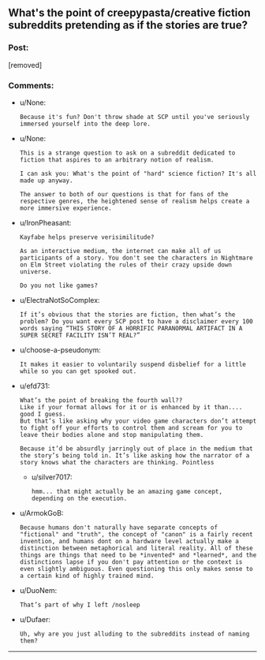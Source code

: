 ## What's the point of creepypasta/creative fiction subreddits pretending as if the stories are true?

### Post:

[removed]

### Comments:

- u/None:
  ```
  Because it's fun? Don't throw shade at SCP until you've seriously immersed yourself into the deep lore.
  ```

- u/None:
  ```
  This is a strange question to ask on a subreddit dedicated to fiction that aspires to an arbitrary notion of realism.

  I can ask you: What's the point of "hard" science fiction? It's all made up anyway. 

  The answer to both of our questions is that for fans of the respective genres, the heightened sense of realism helps create a more immersive experience.
  ```

- u/IronPheasant:
  ```
  Kayfabe helps preserve verisimilitude?

  As an interactive medium, the internet can make all of us participants of a story. You don't see the characters in Nightmare on Elm Street violating the rules of their crazy upside down universe.

  Do you not like games?
  ```

- u/ElectraNotSoComplex:
  ```
  If it’s obvious that the stories are fiction, then what’s the problem? Do you want every SCP post to have a disclaimer every 100 words saying “THIS STORY OF A HORRIFIC PARANORMAL ARTIFACT IN A SUPER SECRET FACILITY ISN’T REAL?”
  ```

- u/choose-a-pseudonym:
  ```
  It makes it easier to voluntarily suspend disbelief for a little while so you can get spooked out.
  ```

- u/efd731:
  ```
  What’s the point of breaking the fourth wall?? 
  Like if your format allows for it or is enhanced by it than.... good I guess.
  But that’s like asking why your video game characters don’t attempt to fight off your efforts to control them and scream for you to leave their bodies alone and stop manipulating them. 

  Because it’d be absurdly jarringly out of place in the medium that the story’s being told in. It’s like asking how the narrator of a story knows what the characters are thinking. Pointless
  ```

  - u/silver7017:
    ```
    hmm... that might actually be an amazing game concept, depending on the execution.
    ```

- u/ArmokGoB:
  ```
  Because humans don't naturally have separate concepts of "fictional" and "truth", the concept of "canon" is a fairly recent invention, and humans dont on a hardware level actually make a distinction between metaphorical and literal reality. All of these things are things that need to be *invented* and *learned*, and the distinctions lapse if you don't pay attention or the context is even slightly ambiguous. Even questioning this only makes sense to a certain kind of highly trained mind.
  ```

- u/DuoNem:
  ```
  That’s part of why I left /nosleep
  ```

- u/Dufaer:
  ```
  Uh, why are you just alluding to the subreddits instead of naming them?
  ```

---

